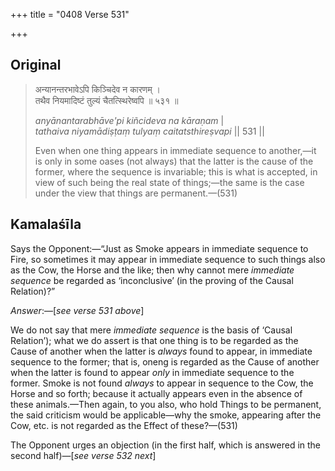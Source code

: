 +++
title = "0408 Verse 531"

+++
## Original 
>
> अन्यानन्तरभावेऽपि किञ्चिदेव न कारणम् ।  
> तथैव नियमादिष्टं तुल्यं चैतत्स्थिरेष्वपि ॥ ५३१ ॥ 
>
> *anyānantarabhāve'pi kiñcideva na kāraṇam* \|  
> *tathaiva niyamādiṣṭaṃ tulyaṃ caitatsthireṣvapi* \|\| 531 \|\| 
>
> Even when one thing appears in immediate sequence to another,—it is only in some oases (not always) that the latter is the cause of the former, where the sequence is invariable; this is what is accepted, in view of such being the real state of things;—the same is the case under the view that things are permanent.—(531)



## Kamalaśīla

Says the Opponent:—“Just as Smoke appears in immediate sequence to Fire, so sometimes it may appear in immediate sequence to such things also as the Cow, the Horse and the like; then why cannot mere *immediate sequence* be regarded as ‘inconclusive’ (in the proving of the Causal Relation)?”

*Answer*:—[*see verse 531 above*]

We do not say that mere *immediate sequence* is the basis of ‘Causal Relation’); what we do assert is that one thing is to be regarded as the Cause of another when the latter is *always* found to appear, in immediate sequence to the former; that is, oneng is regarded as the Cause of another when the latter is found to appear *only* in immediate sequence to the former. Smoke is not found *always* to appear in sequence to the Cow, the Horse and so forth; because it actually appears even in the absence of these animals.—Then again, to you also, who hold Things to be permanent, the said criticism would be applicable—why the smoke, appearing after the Cow, etc. is not regarded as the Effect of these?—(531)

The Opponent urges an objection (in the first half, which is answered in the second half)—[*see verse 532 next*]


